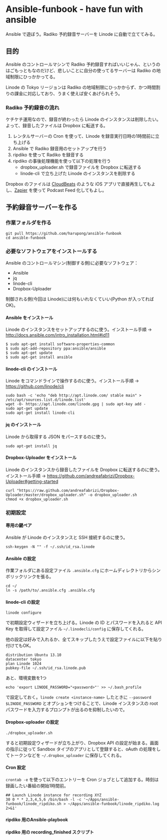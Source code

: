 # Ansible-funbook - have fun with ansible

Ansible で遊ぼう。Radiko 予約録音サーバーを Linode に自動で立ててみる。

## 目的

Ansible のコントロールマシンで Radiko 予約録音すればいいじゃん、というのはごもっともなのだけど、悲しいことに自分の使ってるサーバーは Radiko の地域制限にひっかかってる。

Linode の Tokyo リージョンは Radiko の地域制限にひっかからず、かつ時間割りの課金に対応しており、うまく使えば安くあげられそう。

### Radiko 予約録音の流れ

ケチケチ運用なので、録音が終わったら Linode のインスタンスは削除したい。よって、録音したファイルは Dropbox に転送する。

1. レンタルサーバーの Cron を使って、Linode を録音実行日時の1時間前に立ち上げる
2. Ansible で Radiko 録音用のセットアップを行う
3. ripdiko を使って Radiko を録音する
4. ripdiko の事後処理機能を使って以下の処理を行う
    - dropbox_uploader.sh で録音ファイルを Dropbox に転送する
    - linode-cli で立ち上げた Linode のインスタンスを削除する

Dropbox のファイルは [CloudBeats](https://itunes.apple.com/jp/app/cloudbeats-kuraudo-yin-lepureiya/id573192227?mt=8) のような iOS アプリで直接再生してもよし、[Zapier](https://zapier.com/) を使って Podcast Feed 化してもよし。

## 予約録音サーバーを作る
### 作業フォルダを作る

```
git pull https://github.com/harupong/ansible-funbook
cd ansible-funbook
```

### 必要なソフトウェアをインストールする

Ansible のコントロールマシン(制御する側)に必要なソフトウェア：

- Ansible
- jq
- linode-cli
- Dropbox-Uploader

制御される側(今回は Linode)には何もいれなくていい(Python が入ってればOK)。

#### Ansible をインストール

Linode のインスタンスをセットアップするのに使う。インストール手順 -> http://docs.ansible.com/intro_installation.html#id11

```
$ sudo apt-get install software-properties-common
$ sudo apt-add-repository ppa:ansible/ansible
$ sudo apt-get update
$ sudo apt-get install ansible
```

#### linode-cli のインストール

Linode をコマンドラインで操作するのに使う。インストール手順 -> https://github.com/linode/cli

```
sudo bash -c 'echo "deb http://apt.linode.com/ stable main" > /etc/apt/sources.list.d/linode.list'
wget -O- https://apt.linode.com/linode.gpg | sudo apt-key add -
sudo apt-get update
sudo apt-get install linode-cli
```

#### jq のインストール

Linode から取得する JSON をパースするのに使う。

```
sudo apt-get install jq
```

#### Dropbox-Uploader をインストール

Linode のインスタンスから録音したファイルを Dropbox に転送するのに使う。インストール手順 -> https://github.com/andreafabrizi/Dropbox-Uploader#getting-started

```
curl "https://raw.github.com/andreafabrizi/Dropbox-Uploader/master/dropbox_uploader.sh" -o dropbox_uploader.sh
chmod +x dropbox_uploader.sh
```

### 初期設定
#### 専用の鍵ペア

Ansible が Linode のインスタンスと SSH 接続するのに使う。

```
ssh-keygen -N "" -f ~/.ssh/id_rsa.linode
```

#### Ansible の設定

作業フォルダにある設定ファイル `.ansible.cfg` にホームディレクトリからシンボリックリンクを張る。

```
cd ~/
ln -s /path/to/.ansible.cfg .ansible.cfg
```

<!--
`.ansible.cfg` から以下を uncomment し、かつ下の3つはパラメーターを追記する。

```
host_key_checking = False
log_path = /path/to/ansible-funbook/ansible.log
sudo_user = root
private_key_file = ~/.ssh/id_rsa.linode
```
-->

#### linode-cli の設定

```
linode configure
```

で初期設定ウィザードを立ち上げる。Linode の ID とパスワードを入れると API Key を取得して設定ファイル `~/.linodecli/config` に保存してくれる。

他の設定は好みで入れるか、全てスキップしたうえで設定ファイルに以下を貼り付けてもOK。

```
distribution Ubuntu 13.10
datacenter tokyo
plan Linode 1024
pubkey-file ~/.ssh/id_rsa.linode.pub
```

あと、環境変数を1つ

```
echo 'export LINODE_PASSWORD="<password>"' >> ~/.bash_profile
```

で設定しておく。`linode create <instance-name>` したときに `--password $LINODE_PASSWORD` とオプションをつけることで、Linode インスタンスの root パスワードを入力するプロンプトが出るのを抑制したいので。

#### Dropbox-uploader の設定

```
./dropbox_uploader.sh
```

すると初期設定ウィザードが立ち上がり、Dropbox API の設定が始まる。画面の指示に従って Sandbox タイプのアプリとして登録すると、oAuth の処理をしてトークンなどを `~/.dropbox_uploader` に保存してくれる。

#### Cron 設定

`crontab -e` を使って以下のエントリーを Cron ジョブとして追加する。時刻は録画したい番組の開始1時間前。

```
## Launch Linode instance for recording XYZ
30 0 * * 2,3,4,5,6 /bin/bash -l -c '~/Apps/ansible-funbook/linode_ripdiko.sh > ~/Apps/ansible-funbook/linode_ripdiko.log 2>&1'
```

#### ripdiko 用のAnsible-playbook
#### ripdiko 用の recording_finished スクリプト

